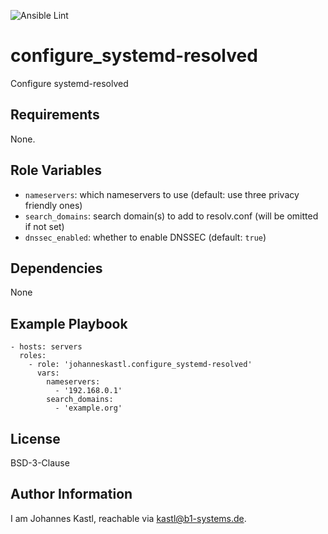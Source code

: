 ![Ansible Lint](https://github.com/johanneskastl/ansible-role-configure_systemd-resolved/workflows/Ansible%20Lint/badge.svg)

configure_systemd-resolved
=========

Configure systemd-resolved

Requirements
------------

None.

Role Variables
--------------

- `nameservers`: which nameservers to use (default: use three privacy friendly ones)
- `search_domains`: search domain(s) to add to resolv.conf (will be omitted if not set)
- `dnssec_enabled`: whether to enable DNSSEC (default: `true`)

Dependencies
------------

None

Example Playbook
----------------

    - hosts: servers
      roles:
        - role: 'johanneskastl.configure_systemd-resolved'
          vars:
            nameservers:
              - '192.168.0.1'
            search_domains:
              - 'example.org'

License
-------

BSD-3-Clause

Author Information
------------------

I am Johannes Kastl, reachable via kastl@b1-systems.de.
